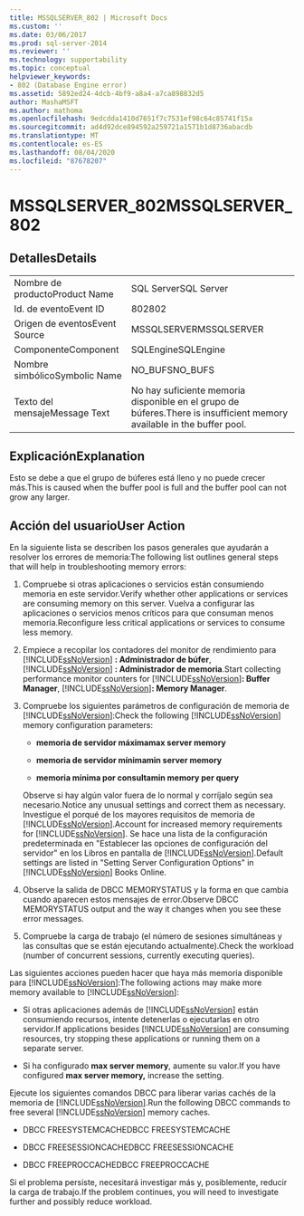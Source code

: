 ```yaml
---
title: MSSQLSERVER_802 | Microsoft Docs
ms.custom: ''
ms.date: 03/06/2017
ms.prod: sql-server-2014
ms.reviewer: ''
ms.technology: supportability
ms.topic: conceptual
helpviewer_keywords:
- 802 (Database Engine error)
ms.assetid: 5892ed24-4dcb-4bf9-a8a4-a7ca898832d5
author: MashaMSFT
ms.author: mathoma
ms.openlocfilehash: 9edcdda1410d7651f7c7531ef98c64c85741f15a
ms.sourcegitcommit: ad4d92dce894592a259721a1571b1d8736abacdb
ms.translationtype: MT
ms.contentlocale: es-ES
ms.lasthandoff: 08/04/2020
ms.locfileid: "87678207"
---
```

# <a name="mssqlserver_802"></a><span data-ttu-id="182ba-102">MSSQLSERVER_802</span><span class="sxs-lookup"><span data-stu-id="182ba-102">MSSQLSERVER_802</span></span>
    
## <a name="details"></a><span data-ttu-id="182ba-103">Detalles</span><span class="sxs-lookup"><span data-stu-id="182ba-103">Details</span></span>  
  
|||  
|-|-|  
|<span data-ttu-id="182ba-104">Nombre de producto</span><span class="sxs-lookup"><span data-stu-id="182ba-104">Product Name</span></span>|<span data-ttu-id="182ba-105">SQL Server</span><span class="sxs-lookup"><span data-stu-id="182ba-105">SQL Server</span></span>|  
|<span data-ttu-id="182ba-106">Id. de evento</span><span class="sxs-lookup"><span data-stu-id="182ba-106">Event ID</span></span>|<span data-ttu-id="182ba-107">802</span><span class="sxs-lookup"><span data-stu-id="182ba-107">802</span></span>|  
|<span data-ttu-id="182ba-108">Origen de eventos</span><span class="sxs-lookup"><span data-stu-id="182ba-108">Event Source</span></span>|<span data-ttu-id="182ba-109">MSSQLSERVER</span><span class="sxs-lookup"><span data-stu-id="182ba-109">MSSQLSERVER</span></span>|  
|<span data-ttu-id="182ba-110">Componente</span><span class="sxs-lookup"><span data-stu-id="182ba-110">Component</span></span>|<span data-ttu-id="182ba-111">SQLEngine</span><span class="sxs-lookup"><span data-stu-id="182ba-111">SQLEngine</span></span>|  
|<span data-ttu-id="182ba-112">Nombre simbólico</span><span class="sxs-lookup"><span data-stu-id="182ba-112">Symbolic Name</span></span>|<span data-ttu-id="182ba-113">NO_BUFS</span><span class="sxs-lookup"><span data-stu-id="182ba-113">NO_BUFS</span></span>|  
|<span data-ttu-id="182ba-114">Texto del mensaje</span><span class="sxs-lookup"><span data-stu-id="182ba-114">Message Text</span></span>|<span data-ttu-id="182ba-115">No hay suficiente memoria disponible en el grupo de búferes.</span><span class="sxs-lookup"><span data-stu-id="182ba-115">There is insufficient memory available in the buffer pool.</span></span>|  
  
## <a name="explanation"></a><span data-ttu-id="182ba-116">Explicación</span><span class="sxs-lookup"><span data-stu-id="182ba-116">Explanation</span></span>  
 <span data-ttu-id="182ba-117">Esto se debe a que el grupo de búferes está lleno y no puede crecer más.</span><span class="sxs-lookup"><span data-stu-id="182ba-117">This is caused when the buffer pool is full and the buffer pool can not grow any larger.</span></span>  
  
## <a name="user-action"></a><span data-ttu-id="182ba-118">Acción del usuario</span><span class="sxs-lookup"><span data-stu-id="182ba-118">User Action</span></span>  
 <span data-ttu-id="182ba-119">En la siguiente lista se describen los pasos generales que ayudarán a resolver los errores de memoria:</span><span class="sxs-lookup"><span data-stu-id="182ba-119">The following list outlines general steps that will help in troubleshooting memory errors:</span></span>  
  
1.  <span data-ttu-id="182ba-120">Compruebe si otras aplicaciones o servicios están consumiendo memoria en este servidor.</span><span class="sxs-lookup"><span data-stu-id="182ba-120">Verify whether other applications or services are consuming memory on this server.</span></span> <span data-ttu-id="182ba-121">Vuelva a configurar las aplicaciones o servicios menos críticos para que consuman menos memoria.</span><span class="sxs-lookup"><span data-stu-id="182ba-121">Reconfigure less critical applications or services to consume less memory.</span></span>  
  
2.  <span data-ttu-id="182ba-122">Empiece a recopilar los contadores del monitor de rendimiento para [!INCLUDE[ssNoVersion](../../includes/ssnoversion-md.md)] **: Administrador de búfer**, [!INCLUDE[ssNoVersion](../../includes/ssnoversion-md.md)] **: Administrador de memoria**.</span><span class="sxs-lookup"><span data-stu-id="182ba-122">Start collecting performance monitor counters for [!INCLUDE[ssNoVersion](../../includes/ssnoversion-md.md)]**: Buffer Manager**, [!INCLUDE[ssNoVersion](../../includes/ssnoversion-md.md)]**: Memory Manager**.</span></span>  
  
3.  <span data-ttu-id="182ba-123">Compruebe los siguientes parámetros de configuración de memoria de [!INCLUDE[ssNoVersion](../../includes/ssnoversion-md.md)]:</span><span class="sxs-lookup"><span data-stu-id="182ba-123">Check the following [!INCLUDE[ssNoVersion](../../includes/ssnoversion-md.md)] memory configuration parameters:</span></span>  
  
    -   <span data-ttu-id="182ba-124">**memoria de servidor máxima**</span><span class="sxs-lookup"><span data-stu-id="182ba-124">**max server memory**</span></span>  
  
    -   <span data-ttu-id="182ba-125">**memoria de servidor mínima**</span><span class="sxs-lookup"><span data-stu-id="182ba-125">**min server memory**</span></span>  
  
    -   <span data-ttu-id="182ba-126">**memoria mínima por consulta**</span><span class="sxs-lookup"><span data-stu-id="182ba-126">**min memory per query**</span></span>  
  
     <span data-ttu-id="182ba-127">Observe si hay algún valor fuera de lo normal y corríjalo según sea necesario.</span><span class="sxs-lookup"><span data-stu-id="182ba-127">Notice any unusual settings and correct them as necessary.</span></span> <span data-ttu-id="182ba-128">Investigue el porqué de los mayores requisitos de memoria de [!INCLUDE[ssNoVersion](../../includes/ssnoversion-md.md)].</span><span class="sxs-lookup"><span data-stu-id="182ba-128">Account for increased memory requirements for [!INCLUDE[ssNoVersion](../../includes/ssnoversion-md.md)].</span></span> <span data-ttu-id="182ba-129">Se hace una lista de la configuración predeterminada en "Establecer las opciones de configuración del servidor" en los Libros en pantalla de [!INCLUDE[ssNoVersion](../../includes/ssnoversion-md.md)].</span><span class="sxs-lookup"><span data-stu-id="182ba-129">Default settings are listed in "Setting Server Configuration Options" in [!INCLUDE[ssNoVersion](../../includes/ssnoversion-md.md)] Books Online.</span></span>  
  
4.  <span data-ttu-id="182ba-130">Observe la salida de DBCC MEMORYSTATUS y la forma en que cambia cuando aparecen estos mensajes de error.</span><span class="sxs-lookup"><span data-stu-id="182ba-130">Observe DBCC MEMORYSTATUS output and the way it changes when you see these error messages.</span></span>  
  
5.  <span data-ttu-id="182ba-131">Compruebe la carga de trabajo (el número de sesiones simultáneas y las consultas que se están ejecutando actualmente).</span><span class="sxs-lookup"><span data-stu-id="182ba-131">Check the workload (number of concurrent sessions, currently executing queries).</span></span>  
  
 <span data-ttu-id="182ba-132">Las siguientes acciones pueden hacer que haya más memoria disponible para [!INCLUDE[ssNoVersion](../../includes/ssnoversion-md.md)]:</span><span class="sxs-lookup"><span data-stu-id="182ba-132">The following actions may make more memory available to [!INCLUDE[ssNoVersion](../../includes/ssnoversion-md.md)]:</span></span>  
  
-   <span data-ttu-id="182ba-133">Si otras aplicaciones además de [!INCLUDE[ssNoVersion](../../includes/ssnoversion-md.md)] están consumiendo recursos, intente detenerlas o ejecutarlas en otro servidor.</span><span class="sxs-lookup"><span data-stu-id="182ba-133">If applications besides [!INCLUDE[ssNoVersion](../../includes/ssnoversion-md.md)] are consuming resources, try stopping these applications or running them on a separate server.</span></span>  
  
-   <span data-ttu-id="182ba-134">Si ha configurado **max server memory**, aumente su valor.</span><span class="sxs-lookup"><span data-stu-id="182ba-134">If you have configured **max server memory,** increase the setting.</span></span>  
  
 <span data-ttu-id="182ba-135">Ejecute los siguientes comandos DBCC para liberar varias cachés de la memoria de [!INCLUDE[ssNoVersion](../../includes/ssnoversion-md.md)].</span><span class="sxs-lookup"><span data-stu-id="182ba-135">Run the following DBCC commands to free several [!INCLUDE[ssNoVersion](../../includes/ssnoversion-md.md)] memory caches.</span></span>  
  
-   <span data-ttu-id="182ba-136">DBCC FREESYSTEMCACHE</span><span class="sxs-lookup"><span data-stu-id="182ba-136">DBCC FREESYSTEMCACHE</span></span>  
  
-   <span data-ttu-id="182ba-137">DBCC FREESESSIONCACHE</span><span class="sxs-lookup"><span data-stu-id="182ba-137">DBCC FREESESSIONCACHE</span></span>  
  
-   <span data-ttu-id="182ba-138">DBCC FREEPROCCACHE</span><span class="sxs-lookup"><span data-stu-id="182ba-138">DBCC FREEPROCCACHE</span></span>  
  
 <span data-ttu-id="182ba-139">Si el problema persiste, necesitará investigar más y, posiblemente, reducir la carga de trabajo.</span><span class="sxs-lookup"><span data-stu-id="182ba-139">If the problem continues, you will need to investigate further and possibly reduce workload.</span></span>  
  
  
